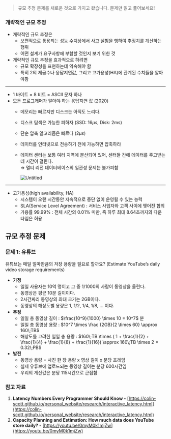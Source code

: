 > 규모 추정 문제를 새로운 것으로 가지고 왔습니다. 문제만 읽고 풀어보세요!

### 개략적인 규모 추정

- 개략적인 규모 추정은
  - 보편적으로 통용되는 성능 수치상에서 사고 실험을 행하여 추정치를 계산하는 행위
  - 어떤 설계가 요구사항에 부합할 것인지 보기 위한 것
- 개략적인 규모 추정을 효과적으로 하려면
  - 규모 확장성을 표현하는데 익숙해야 함
  - 특히 2의 제곱수나 응답지연값, 그리고 고가용성(HA)에 관계된 수치들을 알아야함

---

- 1 바이트 = 8 비트 = ASCII 문자 하나
- 모든 프로그래머가 알아야 하는 응답지연 값 (2020)
  - 메모리는 빠르지만 디스크는 아직도 느리다.
  - 디스크 탐색은 가능한 피하자 (SSD: 16${\mu s}$, Disk: 2ms)
  - 단순 압축 알고리즘은 빠르다 (2${\mu s}$)
  - 데이터를 인터넷으로 전송하기 전에 가능하면 압축하라
  - 데이터 센터는 보통 여러 지역에 분산되어 있어, 센터들 간에 데이터를 주고받는 데 시간이 걸린다.  
    ⇒ 멀티 리전 데이터베이스의 일관성 문제는 불가피함

    ![Untitled](https://lh3.googleusercontent.com/fife/AAbDypCH7kaVB7z3GOPamrkOwmQp5GidkYd0T4aztU0kwwght1ml2yTOHFjZu_F_wJb8r3IjJyEiP2ghVIRSYDsZ1ohChxN4zjuKwR4hHExQcC5jkgoYWlkP7vTPjklGFlPaU2Ofyzef84UTeW7XWlWFASW_IKWxTmt6oVuwKjmXN9-4sMjeHawdrGCadE-kKC6wjFze2mAYJ4rDGEp18q8aZR8FNPDXV8tzPrCcp0WpsIpmHrrYTt7JFMSBapJIYWdC54vus5aOwxfq2mgNf7WFzGZ8miyrReKNvK2pKFKiAMwmozVHt9sstGIMRs3HS-3bU0ngpOWRCFHjavdGmJsqBrT_tJoFIFgHG49FPQmX_Ixy09eUR82hoCMBI7idGd_a0M5giIqpOricLUkQd-K1SWGvtqPklalJBEEBmbkMT6U71CnrQ2D0mN5phe0oN-EzYAQyGjTxwI7nfNHXkY5Rp9otKFxlS1wEroRIb7j_qbhlcAXYLFueRhyoF3W8H4L2LYKgxz7ZaiCkmh1uUFIcm9zQe1JsVvhYfCdOPigYS9ihxhkqyciXoQLJncHYGcLy6bAMixOlxVHkak6MZ2YYHBUxxVbS423vLc-Z3zL_B6gG1AdUWaqgJYpvJFsjo1LxDYVlD399LA9PGnYLdkVC94GxRrxUZ4BkUKh5CfeE2atMFYsZ_QCp2BTeOW2x5PKvoIvvbvlHRUqQwN6C8m1n2WHT7LthrbYO7VqYvmZriu9fgVLriGuCNc4t20fNepccWQvTBbSBHtqrqFgeJWxENz1ENw3gyoXK_YGjCF6sSHunfH6xb3QYySnAJHy-gZETGYGuIG_fF-2bw_xu9Kn0iFgVR6wcRq6aHJcogmQ3a44BEcRJunwWyWp9WBEUItvocAZU0S5LbVb1kblyVnV_1B-iH0ppIqtQsk8NZtY88xRyhU67O_dVb0qK__USCXZhfJ0q822-OyivsYyhJ9ATXkewC75NhbMVDa-hasG6gjKzVZZ9rzeyXPnnCLlNgAUIsFWN7rCsuV_vHcZPomCD62sbhcNGS2D_pttaSMV1eNCe54ET6xVU1x5hlBM8IsZcmDoViWNNPnseAvatuZfbWRpx2fEny8cBkMq9oSvVQQXJuGsmWpQUik0WAH0OI3bJZBOmySSqHIlQvcZMmlJBPNXRqKa_PRxTTel6bQFf29DtVxq1g-nZ-xrJcUwUoX5irur0g5GUEkY62hGhJsIsuAMwOUkMWNISxm0-CAb4Oes8KuJrlXkm49agYNxdPP7tiS6cCvQ1r4sBC1HlpJWui8fYQwlS1zXF5tZkDqj6RDCuofA=w2880-h1642)

---

- 고가용성(high availability, HA)
  - 시스템이 오랜 시간동안 지속적으로 중단 없이 운영될 수 있는 능력
  - SLA(Service Level Agreement) : 서비스 사업자와 고객 사이에 맺어진 합의
  - 가용률 99.99% : 전체 시간의 0.01% 미만, 즉 하루 최대 8.64초까지의 다운타임은 허용

## 규모 추정 문제

### 문제 1: 유튜브

유튜브는 매일 얼마만큼의 저장 용량을 필요로 할까요? (Estimate YouTube’s daily video storage requirements)

- **가정**
  - 일일 사용자는 10억 명이고 그 중 1/1000의 사람이 동영상을 올린다.
  - 동영상은 평균 10분 길이이다.
  - 2시간짜리 동영상의 최대 크기는 2GB이다.
  - 동영상의 해상도별 용량은 1, 1/2, 1/4, 1/8, … 이다.
- **추정**
  - 일일 총 동영상 길이 : $\frac{10^9}{1000} \times 10 = 10^7$ 분
  - 일일 총 동영상 용량 : $10^7 \times \frac {2GB}{2 \times 60} \approx 160\;TB$
  - 해상도를 고려한 일일 총 용량 : $160\;TB \times ( 1 + \frac{1}{2} + \frac{1}{4} + \frac{1}{8} + \frac{1}{16}) \approx 160\;TB \times 2 = 0.32\;PB$
- **발전**
  - 동영상 용량 = 사진 한 장 용량 x 영상 길이 x 분당 프레임
  - 실제 유튜브에 업로드되는 동영상 길이는 분당 600시간임
  - 우리의 계산값은 분당 115시간으로 근접함

### 참고 자료

1. **Latency Numbers Every Programmer Should Know -** [https://colin-scott.github.io/personal_website/research/interactive_latency.html](https://colin-scott.github.io/personal_website/research/interactive_latency.html)
2. **Capacity Planning and Estimation: How much data does YouTube store daily? -** [https://youtu.be/0myM0k1mjZw](https://youtu.be/0myM0k1mjZw)